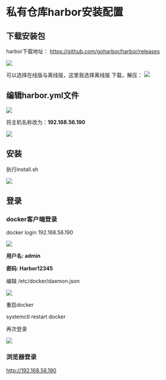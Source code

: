 # 私有仓库harbor安装配置

## 下载安装包

harbor下载地址：
https://github.com/goharbor/harbor/releases

<img src="https://github.com/fztcjjl/dmicro/raw/master/docs/drone/img/harbor/1.png">

可以选择在线版与离线版，这里我选择离线版
下载，解压：
<img src="https://github.com/fztcjjl/dmicro/raw/master/docs/drone/img/harbor/2.png">

## 编辑harbor.yml文件

<img src="https://github.com/fztcjjl/dmicro/raw/master/docs/drone/img/harbor/3.png">

将主机名称改为：**192.168.56.190**

<img src="https://github.com/fztcjjl/dmicro/raw/master/docs/drone/img/harbor/4.png">

## 安装

执行install.sh

<img src="https://github.com/fztcjjl/dmicro/raw/master/docs/drone/img/harbor/5.png">

## 登录

### docker客户端登录

docker login 192.168.56.190

<img src="https://github.com/fztcjjl/dmicro/raw/master/docs/drone/img/harbor/6.png">

**用户名: admin**

**密码: Harbor12345**

编辑 /etc/docker/daemon.json

<img src="https://github.com/fztcjjl/dmicro/raw/master/docs/drone/img/harbor/7.png">

重启docker

systemctl restart docker

再次登录

<img src="https://github.com/fztcjjl/dmicro/raw/master/docs/drone/img/harbor/8.png">

### 浏览器登录

http://192.168.56.190
